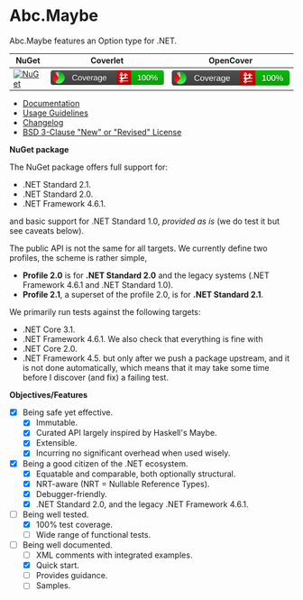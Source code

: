 # Abc.Maybe

Abc.Maybe features an Option type for .NET.

|NuGet|Coverlet|OpenCover|
|-----|--------|---------|
| [![NuGet](https://img.shields.io/nuget/v/Abc.Maybe.svg)](https://www.nuget.org/packages/Abc.Maybe/) | [![Coverlet](./__/coverlet.svg)](./__/coverlet.txt) | [![OpenCover](./__/opencover.svg)](./__/opencover.txt) |

- [Documentation](doc/README.md)
- [Usage Guidelines](doc/usage-guidelines.md)
- [Changelog](CHANGELOG)
- [BSD 3-Clause "New" or "Revised" License](LICENSE)

__NuGet package__

The NuGet package offers full support for:
- .NET Standard 2.1.
- .NET Standard 2.0.
- .NET Framework 4.6.1.

and basic support for .NET Standard 1.0, _provided as is_ (we do test it but see
caveats below).

The public API is not the same for all targets. We currently define two profiles,
the scheme is rather simple,
- **Profile 2.0** is for **.NET Standard 2.0** and the legacy systems (.NET
  Framework 4.6.1 and .NET Standard 1.0).
- **Profile 2.1**, a superset of the profile 2.0, is for **.NET Standard 2.1**.

We primarily run tests against the following targets:
- .NET Core 3.1.
- .NET Framework 4.6.1.
We also check that everything is fine with
- .NET Core 2.0.
- .NET Framework 4.5.
but only after we push a package upstream, and it is not done automatically,
which means that it may take some time before I discover (and fix) a failing test.

__Objectives/Features__

- [x] Being safe yet effective.
  - [x] Immutable.
  - [x] Curated API largely inspired by Haskell's Maybe.
  - [x] Extensible.
  - [x] Incurring no significant overhead when used wisely.
- [x] Being a good citizen of the .NET ecosystem.
  - [x] Equatable and comparable, both optionally structural.
  - [x] NRT-aware (NRT = Nullable Reference Types).
  - [x] Debugger-friendly.
  - [x] .NET Standard 2.0, and the legacy .NET Framework 4.6.1.
- [ ] Being well tested.
  - [x] 100% test coverage.
  - [ ] Wide range of functional tests.
- [ ] Being well documented.
  - [ ] XML comments with integrated examples.
  - [x] Quick start.
  - [ ] Provides guidance.
  - [ ] Samples.
